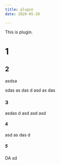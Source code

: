 ```yaml
---
title: plugin
date: 2020-05-28

---
```



This is plugin.
# 1
## 2
asdsa

sdas
as
das
d
asd
as
das
### 3
asdas
d
asd
asd
asd
#### 4
asd
as
das
d
##### 5
DA
sd


 
<script>
export default {
    mounted () {
      this.$page.lastUpdated = "2022-01-01 22:22:22";
    }
  }
</script>


